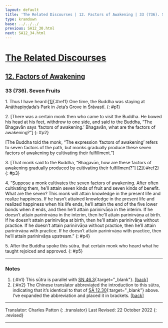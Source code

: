 ```yaml
---
layout: default
title: 'The Related Discourses | 12. Factors of Awakening | 33 (736). Seven Fruits'
type: kramdown
base: ../../../
previous: SA12_30.html
next: SA12_34.html
---
```


# [The Related Discourses](../index.html)
## [12. Factors of Awakening](index.html)
### 33 (736). Seven Fruits

1\. Thus I have heard:[\[1\]](#n1){:#ref1} One time, the Buddha was staying at Anāthapiṇḍada’s Park in Jeta’s Grove in Śrāvastī.
{: #p1}

2\. [There was a certain monk then who came to visit the Buddha. He bowed his head at his feet, withdrew to one side, and said to the Buddha, “The Bhagavān says ‘factors of awakening.’ Bhagavān, what are the factors of awakening?”]
{: #p2}

[The Buddha told the monk, “The expression ‘factors of awakening’ refers to seven factors of the path, but monks gradually produce these seven factors of awakening by cultivating their fulfillment.”]


3\. [That monk said to the Buddha, “Bhagavān, how are these factors of awakening gradually produced by cultivating their fulfillment?”] [\[2\]](#n2){:#ref2}
{: #p3}

4\. “Suppose a monk cultivates the seven factors of awakening. After often cultivating them, he’ll attain seven kinds of fruit and seven kinds of benefit. What are the seven? This monk will attain knowledge in the present life and realize happiness. If he hasn’t attained knowledge in the present life and realized happiness when his life ends, he’ll attain the end of the five lower bonds when it ends, and then he’ll attain parinirvāṇa in the interim. If he doesn’t attain parinirvāṇa in the interim, then he’ll attain parinirvāṇa at birth. If he doesn’t attain parinirvāṇa at birth, then he’ll attain parinirvāṇa without practice. If he doesn’t attain parinirvāṇa without practice, then he’ll attain parinirvāṇa with practice. If he doesn’t attain parinirvāṇa with practice, then he’ll attain parinirvāṇa upstream.”
{: #p4}

5\. After the Buddha spoke this sūtra, that certain monk who heard what he taught rejoiced and approved.
{: #p5}

---

### Notes

1. {:#n1} This sūtra is parallel with [SN 46.3](https://suttacentral.net/sn46.3){:target="_blank"}. [\[back\]](#ref1)
2. {:#n2} The Chinese translator abbreviated the introduction to this sūtra, indicating that it’s identical to that of [SĀ 12.30](SA12_30.html){:target="_blank"} above. I’ve expanded the abbreviation and placed it in brackets. [\[back\]](#ref2)

---

Translator: Charles Patton
{: .translator}
Last Revised: 22 October 2022
{: .revised}

---